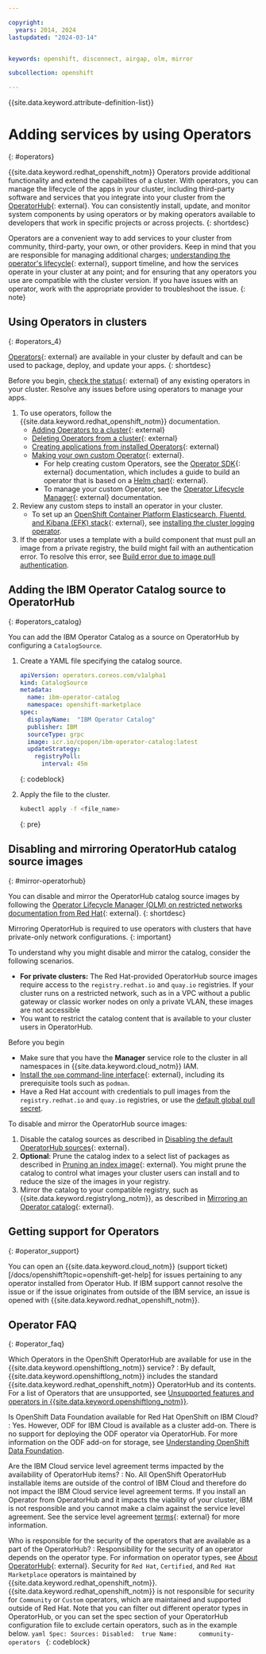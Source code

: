 ```yaml
---

copyright:
  years: 2014, 2024
lastupdated: "2024-03-14"


keywords: openshift, disconnect, airgap, olm, mirror

subcollection: openshift

---
```



{{site.data.keyword.attribute-definition-list}}


# Adding services by using Operators
{: #operators}

{{site.data.keyword.redhat_openshift_notm}} Operators provide additional functionality and extend the capabilites of a cluster. With operators, you can manage the lifecycle of the apps in your cluster, including third-party software and services that you integrate into your cluster from the [OperatorHub](https://operatorhub.io/){: external}. You can consistently install, update, and monitor system components by using operators or by making operators available to developers that work in specific projects or across projects.
{: shortdesc}

Operators are a convenient way to add services to your cluster from community, third-party, your own, or other providers. Keep in mind that you are responsible for managing additional charges; [understanding the operator's lifecycle](https://access.redhat.com/support/policy/updates/openshift_operators){: external}, support timeline, and how the services operate in your cluster at any point; and for ensuring that any operators you use are compatible with the cluster version. If you have issues with an operator, work with the appropriate provider to troubleshoot the issue.
{: note}


## Using Operators in clusters
{: #operators_4}

[Operators](https://docs.openshift.com/container-platform/4.14/operators/understanding/olm-what-operators-are.html){: external} are available in your cluster by default and can be used to package, deploy, and update your apps.
{: shortdesc}

Before you begin, [check the status](https://docs.openshift.com/container-platform/4.14/operators/admin/olm-status.html){: external} of any existing operators in your cluster. Resolve any issues before using operators to manage your apps. 

1. To use operators, follow the {{site.data.keyword.redhat_openshift_notm}} documentation.
    - [Adding Operators to a cluster](https://docs.openshift.com/container-platform/4.14/operators/admin/olm-adding-operators-to-cluster.html){: external}
    - [Deleting Operators from a cluster](https://docs.openshift.com/container-platform/4.14/operators/admin/olm-deleting-operators-from-cluster.html){: external}
    - [Creating applications from installed Operators](https://docs.openshift.com/container-platform/4.14/operators/user/olm-creating-apps-from-installed-operators.html){: external}
    - [Making your own custom Operator](https://github.com/operator-framework/community-operators/blob/master/docs/testing-operators.md#testing-operator-deployment-on-openshift){: external}.
        - For help creating custom Operators, see the [Operator SDK](https://docs.openshift.com/container-platform/4.14/operators/operator_sdk/osdk-about.html){: external} documentation, which includes a guide to build an operator that is based on a [Helm chart](https://docs.openshift.com/container-platform/4.7/operators/operator_sdk/){: external}.
        - To manage your custom Operator, see the [Operator Lifecycle Manager](http://docs.openshift.com/container-platform/4.14/operators/understanding/olm/olm-understanding-olm.html){: external} documentation.
2. Review any custom steps to install an operator in your cluster.
    - To set up an [OpenShift Container Platform Elasticsearch, Fluentd, and Kibana (EFK) stack](https://docs.openshift.com/container-platform/4.14/logging/cluster-logging.html){: external}, see [installing the cluster logging operator](/docs/openshift?topic=openshift-health#oc_logging_operator).
3. If the operator uses a template with a build component that must pull an image from a private registry, the build might fail with an authentication error. To resolve this error, see [Build error due to image pull authentication](/docs/openshift?topic=openshift-ts-app-build-img-pull).

## Adding the IBM Operator Catalog source to OperatorHub
{: #operators_catalog}

You can add the IBM Operator Catalog as a source on OperatorHub by configuring a `CatalogSource`.

1. Create a YAML file specifying the catalog source. 
    ```yaml
    apiVersion: operators.coreos.com/v1alpha1
    kind: CatalogSource
    metadata:
      name: ibm-operator-catalog
      namespace: openshift-marketplace
    spec:
      displayName:  "IBM Operator Catalog"
      publisher: IBM
      sourceType: grpc
      image: icr.io/cpopen/ibm-operator-catalog:latest
      updateStrategy:
        registryPoll:
          interval: 45m
    ```
    {: codeblock}

2. Apply the file to the cluster.
    ```sh
    kubectl apply -f <file_name>
    ```
    {: pre}


## Disabling and mirroring OperatorHub catalog source images
{: #mirror-operatorhub}

You can disable and mirror the OperatorHub catalog source images by following the [Operator Lifecycle Manager (OLM) on restricted networks documentation from Red Hat](https://docs.openshift.com/container-platform/4.14/operators/admin/olm-restricted-networks.html){: external}. 
{: shortdesc}

Mirroring OperatorHub is required to use operators with clusters that have private-only network configurations.
{: important}

To understand why you might disable and mirror the catalog, consider the following scenarios.
- **For private clusters:** The Red Hat-provided OperatorHub source images require access to the `registry.redhat.io` and `quay.io` registries. If your cluster runs on a restricted network, such as in a VPC without a public gateway or classic worker nodes on only a private VLAN, these images are not accessible
- You want to restrict the catalog content that is available to your cluster users in OperatorHub.

Before you begin

- Make sure that you have the **Manager** service role to the cluster in all namespaces in {{site.data.keyword.cloud_notm}} IAM.
- [Install the `opm` command-line interface](https://docs.openshift.com/container-platform/4.14/cli_reference/opm/cli-opm-ref.html){: external}, including its prerequisite tools such as `podman`.
- Have a Red Hat account with credentials to pull images from the `registry.redhat.io` and `quay.io` registries, or use the [default global pull secret](/docs/openshift?topic=openshift-registry#cluster_global_pull_secret).

To disable and mirror the OperatorHub source images:
1. Disable the catalog sources as described in [Disabling the default OperatorHub sources](https://docs.openshift.com/container-platform/4.14/operators/admin/olm-restricted-networks.html#olm-restricted-networks-operatorhub_olm-restricted-networks){: external}.
2. **Optional**: Prune the catalog index to a select list of packages as described in [Pruning an index image](https://docs.openshift.com/container-platform/4.14/operators/admin/olm-restricted-networks.html#olm-pruning-index-image_olm-restricted-networks){: external}. You might prune the catalog to control what images your cluster users can install and to reduce the size of the images in your registry.
3. Mirror the catalog to your compatible registry, such as {{site.data.keyword.registrylong_notm}}, as described in [Mirroring an Operator catalog](https://docs.openshift.com/container-platform/4.14/operators/admin/olm-restricted-networks.html#olm-mirror-catalog_olm-restricted-networks){: external}.


## Getting support for Operators
{: #operator_support}

You can open an {{site.data.keyword.cloud_notm}} (support ticket)[/docs/openshift?topic=openshift-get-help] for issues pertaining to any operator installed from Operator Hub. If IBM support cannot resolve the issue or if the issue originates from outside of the IBM service, an issue is opened with {{site.data.keyword.redhat_openshift_notm}}.


## Operator FAQ
{: #operator_faq}

Which Operators in the OpenShift OperatorHub are available for use in the {{site.data.keyword.openshiftlong_notm}} service? 
:   By default, {{site.data.keyword.openshiftlong_notm}} includes the standard {{site.data.keyword.redhat_openshift_notm}} OperatorHub and its contents. For a list of Operators that are unsupported, see [Unsupported features and operators in {{site.data.keyword.openshiftlong_notm}}](/docs/openshift?topic=openshift-limitations#not-supported-features-table).

Is OpenShift Data Foundation available for Red Hat OpenShift on IBM Cloud?
:   Yes. However, ODF for IBM Cloud is available as a cluster add-on. There is no support for deploying the ODF operator via OperatorHub. For more information on the ODF add-on for storage, see [Understanding OpenShift Data Foundation](/docs/openshift?topic=openshift-ocs-storage-prep).

Are the IBM Cloud service level agreement terms impacted by the availability of OperatorHub items? 
:   No. All OpenShift OperatorHub installable items are outside of the control of IBM Cloud and therefore do not impact the IBM Cloud service level agreement terms. If you install an Operator from OperatorHub and it impacts the viability of your cluster, IBM is not responsible and you cannot make a claim against the service level agreement. See the service level agreement [terms](https://www.ibm.com/support/customer/csol/terms/?id=i126-9268&lc=en#detail-document){: external} for more information.

Who is responsible for the security of the operators that are available as a part of the OperatorHub? 
:   Responsibility for the security of an operator depends on the operator type. For information on operator types, see [About OperatorHub](https://docs.openshift.com/container-platform/4.14/operators/understanding/olm-understanding-operatorhub.html#olm-operatorhub-overview_olm-understanding-operatorhub){: external}. Security for `Red Hat`, `Certified`, and `Red Hat Marketplace` operators is maintained by {{site.data.keyword.redhat_openshift_notm}}. {{site.data.keyword.redhat_openshift_notm}} is not responsible for security for `Community` or `Custom` operators, which are maintained and supported outside of Red Hat. Note that you can filter out different operator types in OperatorHub, or you can set the spec section of your OperatorHub configuration file to exclude certain operators, such as in the example below. 
    ```yaml
    Spec:
      Sources:
        Disabled:  true
        Name:      community-operators
    ```
    {: codeblock}




